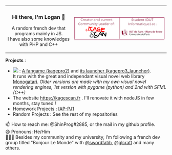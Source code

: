 <table>
  <tr>
    <td align="center">
      <h3>Hi there, I'm Logan 👋</h3>
      <p>A random french dev that programs mainly in JS. <br> I have also some knowledges with PHP and C++</p>
    </td>
    <td align="center">
      <img alt="Logan TANN - Creator & Community Leader of Kagescan.fr, Student at the IUT of Paris University" src="gh_md_1.png"/>
    </td>
  </tr>
  </table>

**Projects** : 

* <img src="https://kagescan.fr/fangame/logo.png" height="50px"> : [A fangame (kagepro2)](https://github.com/LoganTann/kagepro2) and [its launcher (kagepro3_launcher)](https://github.com/LoganTann/kagepro2).  
It runs with the great and independant visual novel web library [Monogatari](https://github.com/Monogatari/Monogatari). *Older versions are made with my own visual novel rendering engines, 1st version with pygame (python) and 2nd with SFML (C++)*
* The website https://kagescan.fr . I'll renovate it with nodeJS in few months, stay tuned !
* Homework Projects : [IAP-PJ1](https://github.com/LoganTann/IAP-PJ1)  
* Random Projects : See the rest of my repositories

📫 How to reach me: @ShinProg#2885, or the mail in my github profile.  
😄 Pronouns: He/Him  
:people_holding_hands: Besides my community and my university, I’m following a french dev group titled "Bonjour Le Monde" with [@swordfatih](https://github.com/swordfatih), [@glcraft](https://github.com/glcraft) and many others.
